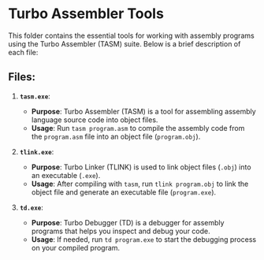 # Turbo Assembler Tools

This folder contains the essential tools for working with assembly programs using the Turbo Assembler (TASM) suite. Below is a brief description of each file:

## Files:

1. **`tasm.exe`**:
   - **Purpose**: Turbo Assembler (TASM) is a tool for assembling assembly language source code into object files.
   - **Usage**: Run `tasm program.asm` to compile the assembly code from the `program.asm` file into an object file (`program.obj`).

2. **`tlink.exe`**:
   - **Purpose**: Turbo Linker (TLINK) is used to link object files (`.obj`) into an executable (`.exe`).
   - **Usage**: After compiling with `tasm`, run `tlink program.obj` to link the object file and generate an executable file (`program.exe`).

3. **`td.exe`**:
   - **Purpose**: Turbo Debugger (TD) is a debugger for assembly programs that helps you inspect and debug your code.
   - **Usage**: If needed, run `td program.exe` to start the debugging process on your compiled program.
